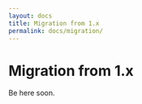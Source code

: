 ```yaml
---
layout: docs
title: Migration from 1.x
permalink: docs/migration/
---
```


# Migration from 1.x

Be here soon.
